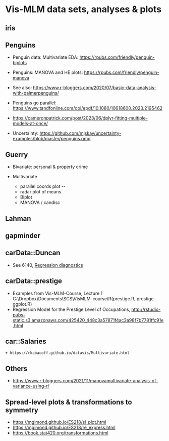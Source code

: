 # Vis-MLM data sets, analyses & plots

## iris


## Penguins

* Penguin data: Multivariate EDA: https://rpubs.com/friendly/penguin-biplots
* Penguins: MANOVA and HE plots: https://rpubs.com/friendly/penguin-manova
* See also: https://www.r-bloggers.com/2020/07/basic-data-analysis-with-palmerpenguins/
* Penguins go parallel: https://www.tandfonline.com/doi/epdf/10.1080/10618600.2023.2195462
* https://cameronpatrick.com/post/2023/06/dplyr-fitting-multiple-models-at-once/

* Uncertainty:
https://github.com/mjskay/uncertainty-examples/blob/master/penguins.qmd

## Guerry

*	Bivariate: personal & property crime

* Multivariate
	+ parallel coords plot --
	+ radar plot of means
	+ Biplot	
	+ MANOVA / candisc
	
## Lahman

## gapminder

## carData::Duncan
  + See 6140, [Regression diagnostics](http://euclid.psych.yorku.ca/www/psy6140/lectures/RegDiagnostics2x2.pdf)

## carData::prestige
  + Examples from Vis-MLM-Course, Lecture 1
    C:\Dropbox\Documents\SCS\VisMLM-course\R\{prestige.R, prestige-ggplot.R}
  + Regression Model for the Prestige Level of Occupations,       http://rstudio-pubs-static.s3.amazonaws.com/425420_448c3a57871f4ac3a98f7b7781ffc91e.html
    
## car::Salaries
	+ https://rkabacoff.github.io/datavis/Multivariate.html
	
## Others
  + https://www.r-bloggers.com/2021/11/manovamultivariate-analysis-of-variance-using-r/


## Spread-level plots & transformations to symmetry

  + https://mgimond.github.io/ES218/sl_plot.html
  + https://mgimond.github.io/ES218/re_express.html
  + https://book.stat420.org/transformations.html
  